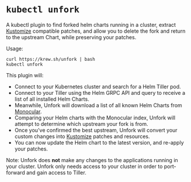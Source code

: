 # `kubectl unfork`

A kubectl plugin to find forked helm charts running in a cluster, extract [Kustomize](https://kustomize.io) compatible patches, and allow you to delete the fork and return to the upstream Chart, while preserving your patches.

Usage:

```
curl https://krew.sh/unfork | bash
kubectl unfork
```

This plugin will:
- Connect to your Kubernetes cluster and search for a Helm Tiller pod.
- Connect to your Tiller using the Helm GRPC API and query to receive a list of all installed Helm Charts.
- Meanwhile, Unfork will download a list of all known Helm Charts from [Monocular](https://hub.helm.sh/).
- Comparing your Helm charts with the Monocular index, Unfork will attempt to determine which upstream your fork is from.
- Once you've confirmed the best upstream, Unfork will convert your custom changes into [Kustomize](https://kustomize.io) patches and resources.
- You can now update the Helm chart to the latest version, and re-apply your patches.

Note: Unfork does **not** make any changes to the applications running in your cluster. Unfork only needs access to your cluster in order to port-forward and gain access to Tiller.



